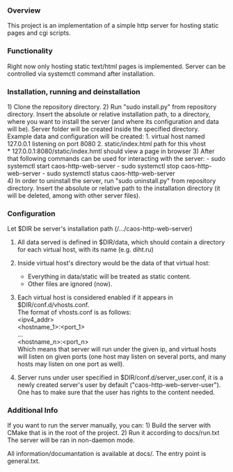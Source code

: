 <h3>Overview</h3>
This project is an implementation of a simple http server for hosting static pages and cgi scripts.

<h3>Functionality</h3>
Right now only hosting static text/html pages is implemented. Server can be controlled via systemctl command
after installation.

<h3>Installation, running and deinstallation</h3>
1) Clone the repository directory. 
2) Run "sudo install.py" from repository directory. Insert the absolute or relative installation path, to a directory,
where you want to install the server (and where its configuration and data will be). Server folder will be created
inside the specified directory.<br>
Example data and configuration will be created:
    1. virtual host named 127.0.0.1 listening on port 8080
    2. static/index.html path for this vhost<br>
    * 127.0.0.1:8080/static/index.hmtl should view a page in browser
3) After that following commands can be used for interacting with the server:
    - sudo systemctl start caos-http-web-server
    - sudo systemctl stop caos-http-web-server
    - sudo systemctl status caos-http-web-server<br>
4) In order to uninstall the server, run "sudo uninstall.py" from repository directory.
Insert the absolute or relative path to the installation directory (it will be deleted, among with other server files).

<h3> Configuration</h3>

Let $DIR be server's installation path (/.../caos-http-web-server) 

1) All data served is defined in $DIR/data, which should contain a directory
for each virtual host, with its name (e.g. diht.ru)
2) Inside virtual host's directory would be the data of that virtual host:
    - Everything in data/static will be treated as static content.
    - Other files are ignored (now).
3) Each virtual host is considered enabled if it appears in $DIR/conf.d/vhosts.conf.<br>
The format of vhosts.conf is as follows:<br>
<ipv4_addr><br>
<hostname_1>:<port_1><br>
...<br>
<hostname_n>:<port_n><br>
Which means that server will run under the given ip, and virtual hosts will listen on given ports
(one host may listen on several ports, and many hosts may listen on one port as well).

4) Server runs under user specified in $DIR/conf.d/server_user.conf, it is a newly created server's user
by default ("caos-http-web-server-user"). One has to make sure that the user has rights to the content needed.

<h3>Additional Info</h3>
If you want to run the server manually, you can:
1) Build the server with CMake that is in the root of the project.
2) Run it according to docs/run.txt
The server will be ran in non-daemon mode.

All information/documantation is available at docs/. The entry point is general.txt.

